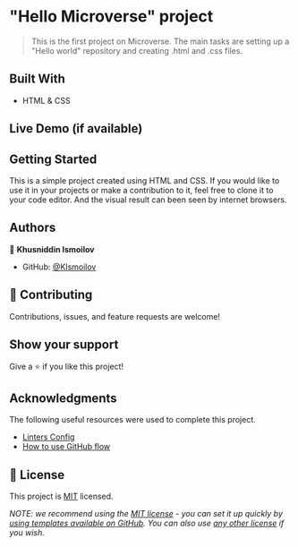 # "Hello Microverse" project

> This is the first project on Microverse. The main tasks are setting up a "Hello world" repository and creating .html and .css files.

## Built With

- HTML & CSS

## Live Demo (if available)

## Getting Started

This is a simple project created using HTML and CSS. If you would like to use it in your projects or make a contribution to it, feel free to clone it to your code editor. And the visual result can been seen by internet browsers.

## Authors

👤 **Khusniddin Ismoilov**

- GitHub: [@KIsmoilov](https://github.com/KIsmoilov)

## 🤝 Contributing

Contributions, issues, and feature requests are welcome!

## Show your support

Give a ⭐️ if you like this project!

## Acknowledgments

The following useful resources were used to complete this project.

- [Linters Config](https://github.com/microverseinc/linters-config)
- [How to use GitHub flow](https://github.com/microverseinc/curriculum-transversal-skills/blob/main/git-github/articles/github_flow.md)

## 📝 License

This project is [MIT](./LICENSE) licensed.

_NOTE: we recommend using the [MIT license](https://choosealicense.com/licenses/mit/) - you can set it up quickly by [using templates available on GitHub](https://docs.github.com/en/communities/setting-up-your-project-for-healthy-contributions/adding-a-license-to-a-repository). You can also use [any other license](https://choosealicense.com/licenses/) if you wish._
